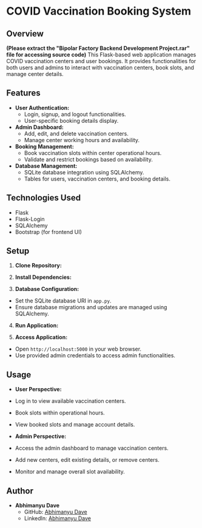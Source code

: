# COVID Vaccination Booking System

## Overview

**(Please extract the "Bipolar Factory Backend Development Project.rar" file for accessing source code)** This Flask-based web application manages COVID vaccination centers and user bookings. It provides functionalities for both users and admins to interact with vaccination centers, book slots, and manage center details.

## Features

- **User Authentication:**
  - Login, signup, and logout functionalities.
  - User-specific booking details display.
- **Admin Dashboard:**
  - Add, edit, and delete vaccination centers.
  - Manage center working hours and availability.
- **Booking Management:**
  - Book vaccination slots within center operational hours.
  - Validate and restrict bookings based on availability.
- **Database Management:**
  - SQLite database integration using SQLAlchemy.
  - Tables for users, vaccination centers, and booking details.

## Technologies Used

- Flask
- Flask-Login
- SQLAlchemy
- Bootstrap (for frontend UI)

## Setup

1. **Clone Repository:**

2. **Install Dependencies:**

3. **Database Configuration:**
- Set the SQLite database URI in `app.py`.
- Ensure database migrations and updates are managed using SQLAlchemy.

4. **Run Application:**

5. **Access Application:**
- Open `http://localhost:5000` in your web browser.
- Use provided admin credentials to access admin functionalities.

## Usage

- **User Perspective:**
- Log in to view available vaccination centers.
- Book slots within operational hours.
- View booked slots and manage account details.

- **Admin Perspective:**
- Access the admin dashboard to manage vaccination centers.
- Add new centers, edit existing details, or remove centers.
- Monitor and manage overall slot availability.

## Author
- **Abhimanyu Dave**
  - GitHub: [Abhimanyu Dave](https://github.com/AbhiD98)
  - LinkedIn: [Abhimanyu Dave](https://www.linkedin.com/in/abhimanyu-dave-9b1038175/)
